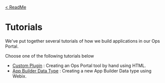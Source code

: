 [< ReadMe](../README.md)
# Tutorials
We've put together several tutorials of how we build applications in our Ops Portal.

Choose one of the following tutorials below  

+ [Custom Plugin](../tutorial/tutorial.md) : Creating an Ops Portal tool by hand using HTML.
+ [App Builder Data Type](ab_datatype/tutorial.md) : Creating a new App Builder Data type using Webix.
